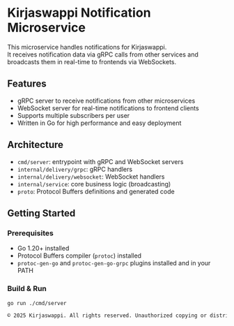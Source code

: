 # Kirjaswappi Notification Microservice

This microservice handles notifications for Kirjaswappi.  
It receives notification data via gRPC calls from other services and broadcasts them in real-time to frontends via WebSockets.

## Features

- gRPC server to receive notifications from other microservices
- WebSocket server for real-time notifications to frontend clients
- Supports multiple subscribers per user
- Written in Go for high performance and easy deployment

## Architecture

- `cmd/server`: entrypoint with gRPC and WebSocket servers
- `internal/delivery/grpc`: gRPC handlers
- `internal/delivery/websocket`: WebSocket handlers
- `internal/service`: core business logic (broadcasting)
- `proto`: Protocol Buffers definitions and generated code

## Getting Started

### Prerequisites

- Go 1.20+ installed
- Protocol Buffers compiler (`protoc`) installed
- `protoc-gen-go` and `protoc-gen-go-grpc` plugins installed and in your PATH

### Build & Run

```bash
go run ./cmd/server

© 2025 Kirjaswappi. All rights reserved. Unauthorized copying or distribution prohibited.